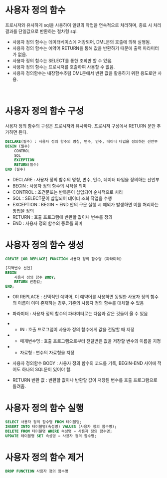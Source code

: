 # 사용자 정의 함수

프로시저와 유사하게 sql을 사용하여 일련의 작업을 연속적으로 처리하며, 종료 시 처리 결과를 단일값으로 반환하는 절차형 sql.

- 사용자 정의 함수는 데이터베이스에 저장되어, DML문의 호출에 의해 실행됨.
- 사용자 정의 함수는 예약어 RETURN을 통해 값을 반환하기 때문에 출력 파라미터가 없음.
- 사용자 정의 함수는 SELECT를 통한 조회만 할 수 있음.
- 사용자 정의 함수는 프로시저를 호출하여 사용할 수 없음.
- 사용자 정의함수는 내장함수추럼 DML문에서 반환 값을 활용하기 위한 용도로만 사용.

<br/>

# 사용자 정의 함수 구성

사용자 정의 함수의 구성은 프로시저와 유사하다. 프로시저 구성에서 RETURN 문만 추가하면 된다.

```SQL
DECLARE(필수) : 사용자 정의 함수의 명칭, 변수, 인수, 데이터 타입을 정의하는 선언부
BEGIN (필수)
    CONTROL
    SQL
    EXCEPTION
    RETURN(필수)
END (필수)
```

- DECLARE : 사용자 정의 함수의 명칭, 변수, 인수, 데이터 타입을 정의하는 선언부
- BEGIN : 사용자 정의 함수의 시작을 의미
- CONTROL : 조건문또는 반복문이 삽입되어 순차적으로 처리
- SQL : SELECT문이 삽입되어 데이터 조회 작업을 수행
- EXCEPTION : BEGIN ~ END 안의 구문 실행 시 예외가 발생하면 이를 처리하는 방법을 정의
- RETURN : 호출 프로그램에 반환할 값이나 변수를 정의
- END : 사용자 정의 함수의 종료를 의미

# 사용자 정의 함수 생성

```sql
CREATE [OR REPLACE] FUNCTION 사용자 정의 함수명 (파라미터)

[지역변수 선언]
BEGIN
    사용자 정의 함수 BODY;
    RETURN 반환값;
END;

```

- OR REPLACE : 선택적인 예약어, 이 예약어를 사용하면 동일한 사용자 정의 함수의 이름이 이미 존재하는 경우, 기존의 사용자 정의 함수를 대체할 수 있음
- 파라미터 : 사용자 정의 함수의 파라미터로는 다음과 같은 것들이 올 수 있음
- - IN : 호출 프로그램이 사용자 정의 함수에게 값을 전달할 때 지정
- - 매개변수명 : 호출 프로그램으로부터 전달받은 값을 저장할 변수의 이름을 지정
- - 자료형 : 변수의 자료형을 지정

- 사용자 정의함수 BODY : 사용자 정의 함수의 코드를 기록, BEGIN-END 사이에 적어도 하나의 SQL문이 있어야 함.

- RETURN 반환 값 : 반환할 값이나 반환할 값이 저장된 변수를 호출 프로그램으로 돌려줌.

# 사용자 정의 함수 실행

```sql
SELECT 사용자 정의 함수명 FROM 테이블명;
INSERT INTO 테이블명(속성명) VALUES (사용자 정의 함수명);
DELETE FROM 테이블명 WHERE 속성명 = 사용자 정의 함수명;
UPDATE 테이블명 SET 속성명 = 사용자 정의 함수명;
```

# 사용자 정의 함수 제거

```SQL
DROP FUNCTION 사용자 정의 함수명
```
